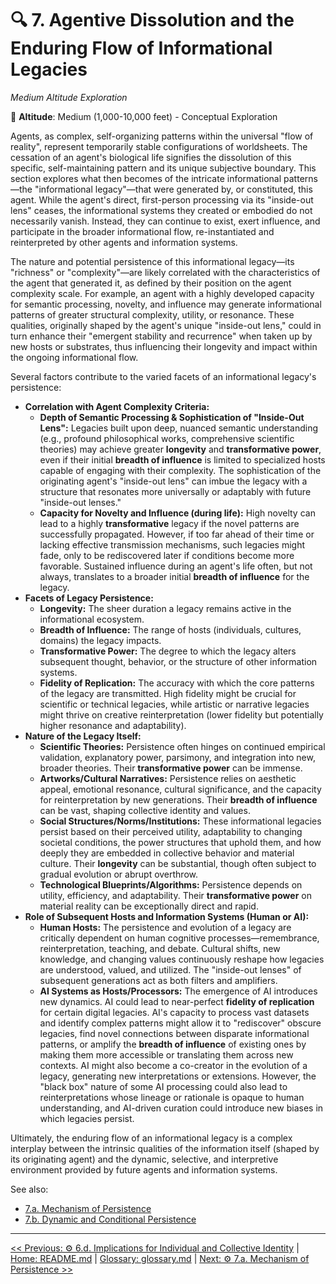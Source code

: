 <!--

- Needs better links with the broader framework.

-->


# 🔍 7. Agentive Dissolution and the Enduring Flow of Informational Legacies
<!-- markdownlint-disable MD036 -->
*Medium Altitude Exploration*
<!-- markdownlint-enable MD036 -->

📍 **Altitude**: Medium (1,000-10,000 feet) - Conceptual Exploration

Agents, as complex, self-organizing patterns within the universal "flow of reality", represent temporarily stable configurations of worldsheets. The cessation of an agent's biological life signifies the dissolution of this specific, self-maintaining pattern and its unique subjective boundary. This section explores what then becomes of the intricate informational patterns—the "informational legacy"—that were generated by, or constituted, this agent. While the agent's direct, first-person processing via its "inside-out lens" ceases, the informational systems they created or embodied do not necessarily vanish. Instead, they can continue to exist, exert influence, and participate in the broader informational flow, re-instantiated and reinterpreted by other agents and information systems.

The nature and potential persistence of this informational legacy—its "richness" or "complexity"—are likely correlated with the characteristics of the agent that generated it, as defined by their position on the agent complexity scale. For example, an agent with a highly developed capacity for semantic processing, novelty, and influence may generate informational patterns of greater structural complexity, utility, or resonance. These qualities, originally shaped by the agent's unique "inside-out lens," could in turn enhance their "emergent stability and recurrence" when taken up by new hosts or substrates, thus influencing their longevity and impact within the ongoing informational flow.

Several factors contribute to the varied facets of an informational legacy's persistence:

- **Correlation with Agent Complexity Criteria:**
    - **Depth of Semantic Processing & Sophistication of "Inside-Out Lens":** Legacies built upon deep, nuanced semantic understanding (e.g., profound philosophical works, comprehensive scientific theories) may achieve greater **longevity** and **transformative power**, even if their initial **breadth of influence** is limited to specialized hosts capable of engaging with their complexity. The sophistication of the originating agent's "inside-out lens" can imbue the legacy with a structure that resonates more universally or adaptably with future "inside-out lenses."
    - **Capacity for Novelty and Influence (during life):** High novelty can lead to a highly **transformative** legacy if the novel patterns are successfully propagated. However, if too far ahead of their time or lacking effective transmission mechanisms, such legacies might fade, only to be rediscovered later if conditions become more favorable. Sustained influence during an agent's life often, but not always, translates to a broader initial **breadth of influence** for the legacy.
- **Facets of Legacy Persistence:**
    - **Longevity:** The sheer duration a legacy remains active in the informational ecosystem.
    - **Breadth of Influence:** The range of hosts (individuals, cultures, domains) the legacy impacts.
    - **Transformative Power:** The degree to which the legacy alters subsequent thought, behavior, or the structure of other information systems.
    - **Fidelity of Replication:** The accuracy with which the core patterns of the legacy are transmitted. High fidelity might be crucial for scientific or technical legacies, while artistic or narrative legacies might thrive on creative reinterpretation (lower fidelity but potentially higher resonance and adaptability).
- **Nature of the Legacy Itself:**
    - **Scientific Theories:** Persistence often hinges on continued empirical validation, explanatory power, parsimony, and integration into new, broader theories. Their **transformative power** can be immense.
    - **Artworks/Cultural Narratives:** Persistence relies on aesthetic appeal, emotional resonance, cultural significance, and the capacity for reinterpretation by new generations. Their **breadth of influence** can be vast, shaping collective identity and values.
    - **Social Structures/Norms/Institutions:** These informational legacies persist based on their perceived utility, adaptability to changing societal conditions, the power structures that uphold them, and how deeply they are embedded in collective behavior and material culture. Their **longevity** can be substantial, though often subject to gradual evolution or abrupt overthrow.
    - **Technological Blueprints/Algorithms:** Persistence depends on utility, efficiency, and adaptability. Their **transformative power** on material reality can be exceptionally direct and rapid.
- **Role of Subsequent Hosts and Information Systems (Human or AI):**
    - **Human Hosts:** The persistence and evolution of a legacy are critically dependent on human cognitive processes—remembrance, reinterpretation, teaching, and debate. Cultural shifts, new knowledge, and changing values continuously reshape how legacies are understood, valued, and utilized. The "inside-out lenses" of subsequent generations act as both filters and amplifiers.
    - **AI Systems as Hosts/Processors:** The emergence of AI introduces new dynamics. AI could lead to near-perfect **fidelity of replication** for certain digital legacies. AI's capacity to process vast datasets and identify complex patterns might allow it to "rediscover" obscure legacies, find novel connections between disparate informational patterns, or amplify the **breadth of influence** of existing ones by making them more accessible or translating them across new contexts. AI might also become a co-creator in the evolution of a legacy, generating new interpretations or extensions. However, the "black box" nature of some AI processing could also lead to reinterpretations whose lineage or rationale is opaque to human understanding, and AI-driven curation could introduce new biases in which legacies persist.

Ultimately, the enduring flow of an informational legacy is a complex interplay between the intrinsic qualities of the information itself (shaped by its originating agent) and the dynamic, selective, and interpretive environment provided by future agents and information systems.

See also:
- [7.a. Mechanism of Persistence](7a-mechanism-persistence.md)
- [7.b. Dynamic and Conditional Persistence](7b-dynamic-conditional-persistence.md)

---
[<< Previous: ⚙️ 6.d. Implications for Individual and Collective Identity](../06-influence-collective-consciousness/6d-implications-identity.md) | [Home: README.md](../../README.md) | [Glossary: glossary.md](../glossary.md) | [Next: ⚙️ 7.a. Mechanism of Persistence >>](7a-mechanism-persistence.md)
